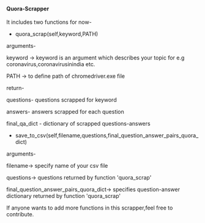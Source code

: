 #### Quora-Scrapper ######

It includes two functions for now-

* quora_scrap(self,keyword,PATH) 

arguments-

keyword -> keyword is an argument which describes your topic for e.g coronavirus,coronavirusinindia etc.

PATH -> to define path of chromedriver.exe file

return-

questions- questions scrapped for keyword 

answers- answers scrapped for each question

final_qa_dict - dictionary of scrapped questions-answers

* save_to_csv(self,filename,questions,final_question_answer_pairs_quora_dict)

arguments-

filename-> specify name of your csv file

questions-> questions returned by function 'quora_scrap'

final_question_answer_pairs_quora_dict-> specifies question-answer dictionary returned by function 'quora_scrap'



If anyone wants to add more functions in this scrapper,feel free to contribute.

